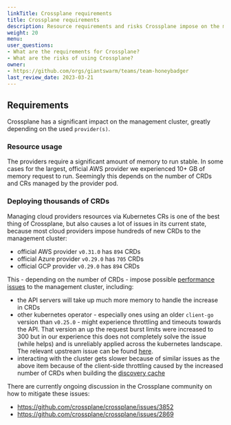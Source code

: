 ```yaml
---
linkTitle: Crossplane requirements
title: Crossplane requirements
description: Resource requirements and risks Crossplane impose on the management cluster.
weight: 20
menu:
user_questions:
- What are the requirements for Crossplane?
- What are the risks of using Crossplane?
owner:
- https://github.com/orgs/giantswarm/teams/team-honeybadger
last_review_date: 2023-03-21
---
```


## Requirements

Crossplane has a significant impact on the management cluster, greatly depending on the used `provider(s)`.

### Resource usage

The providers require a significant amount of memory to run stable. In some cases for the largest, official AWS provider
we experienced 10+ GB of memory request to run. Seemingly this depends on the number of CRDs and CRs managed by the
provider pod.

### Deploying thousands of CRDs

Managing cloud providers resources via Kubernetes CRs is one of the best thing of Crossplane, but also causes a lot of
issues in its current state, because most cloud providers impose hundreds of new CRDs to the management cluster:

- official AWS provider `v0.31.0` has `894` CRDs
- official Azure provider `v0.29.0` has `705` CRDs
- official GCP provider `v0.29.0` has `894` CRDs

This - depending on the number of CRDs - impose possible [performance issues](https://github.com/crossplane/crossplane/blob/10f1e90ebb4178d4773f54bd5d7f57e7137f2d77/design/one-pager-crd-scaling.md)
to the management cluster, including:

- the API servers will take up much more memory to handle the increase in CRDs
- other kubernetes operator - especially ones using an older `client-go` version than `v0.25.0` - might experience
  throttling and timeouts towards the API. That version an up the request burst limits were increased to 300 but in
  our experience this does not completely solve the issue (while helps) and is unreliably applied across the kubernetes
  landscape. The relevant upstream issue can be found [here](https://github.com/crossplane/crossplane/issues/3272).
- interacting with the cluster gets slower because of similar issues as the above item because of the client-side
  throttling caused by the increased number of CRDs when building the [discovery cache](https://github.com/kubernetes/client-go/blob/1517ffb8d37c99e6a3a2842bcdee0aa271f0332b/discovery/discovery_client.go)

There are currently ongoing discussion in the Crossplane community on how to mitigate these issues:

- https://github.com/crossplane/crossplane/issues/3852
- https://github.com/crossplane/crossplane/issues/2869
